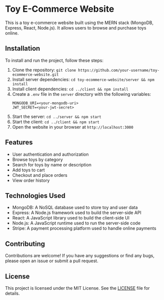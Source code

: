 # Toy E-Commerce Website

This is a toy e-commerce website built using the MERN stack (MongoDB, Express, React, Node.js). It allows users to browse and purchase toys online.

## Installation

To install and run the project, follow these steps:

1. Clone the repository: `git clone https://github.com/your-username/toy-ecommerce-website.git`
2. Install server dependencies: `cd toy-ecommerce-website/server && npm install`
3. Install client dependencies: `cd ../client && npm install`
4. Create a `.env` file in the `server` directory with the following variables:
   ```
   MONGODB_URI=<your-mongodb-uri>
   JWT_SECRET=<your-jwt-secret>
   ```
5. Start the server: `cd ../server && npm start`
6. Start the client: `cd ../client && npm start`
7. Open the website in your browser at `http://localhost:3000`

## Features

-  User authentication and authorization
-  Browse toys by category
-  Search for toys by name or description
-  Add toys to cart
-  Checkout and place orders
-  View order history

## Technologies Used

-  MongoDB: A NoSQL database used to store toy and user data
-  Express: A Node.js framework used to build the server-side API
-  React: A JavaScript library used to build the client-side UI
-  Node.js: A JavaScript runtime used to run the server-side code
-  Stripe: A payment processing platform used to handle online payments

## Contributing

Contributions are welcome! If you have any suggestions or find any bugs, please open an issue or submit a pull request.

## License

This project is licensed under the MIT License. See the [LICENSE](LICENSE) file for details.
